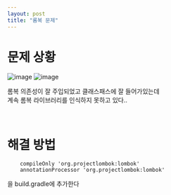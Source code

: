 ```yaml
---
layout: post
title: "롬복 문제"
---
```


# 문제 상황
![image](https://user-images.githubusercontent.com/86642180/180141292-19445d3c-5668-402e-84ea-f1093dc0da07.png)
![image](https://user-images.githubusercontent.com/86642180/180141437-bc0f8f41-db26-438c-88be-4669d2a2d43a.png)
<br>

롬복 의존성이 잘 주입되었고 클래스패스에 잘 들어가있는데  
계속 롬복 라이브러리를 인식하지 못하고 있다..  

<br>

# 해결 방법
```
    compileOnly 'org.projectlombok:lombok'
    annotationProcessor 'org.projectlombok:lombok'
```
을 build.gradle에 추가한다
